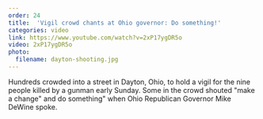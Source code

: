 ```yaml
---
order: 24
title:  'Vigil crowd chants at Ohio governor: Do something!'
categories: video
link: https://www.youtube.com/watch?v=2xP17ygDR5o
video: 2xP17ygDR5o
photo:
  filename: dayton-shooting.jpg
---
```


Hundreds crowded into a street in Dayton, Ohio, to hold a vigil for the nine people killed by a gunman early Sunday. Some in the crowd shouted "make a change" and do something" when Ohio Republican Governor Mike DeWine spoke.